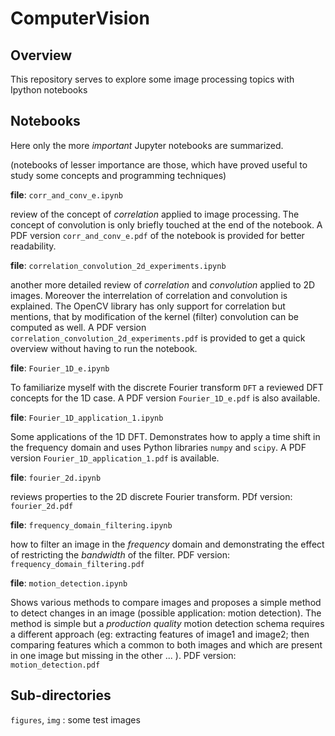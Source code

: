 # ComputerVision

## Overview 

This repository serves to explore some image processing topics with Ipython notebooks

## Notebooks

Here only the more *important* Jupyter notebooks are summarized. 

(notebooks of lesser importance are those, which have proved useful to study some concepts and programming techniques)


**file**: `corr_and_conv_e.ipynb`

review of the concept of *correlation* applied to image processing. The concept of convolution is only briefly 
touched at the end of the notebook. A PDF version `corr_and_conv_e.pdf` of the notebook is provided for better readability.

**file**: `correlation_convolution_2d_experiments.ipynb`

another more detailed review of *correlation* and *convolution* applied to 2D images. Moreover the interrelation of correlation and convolution is explained. The OpenCV library has only support for correlation but mentions, that by modification of the kernel (filter) convolution can be computed as well. A PDF version `correlation_convolution_2d_experiments.pdf` is provided to get a quick overview without having to run the notebook.

**file**: `Fourier_1D_e.ipynb`

To familiarize myself with the discrete Fourier transform `DFT` a reviewed DFT concepts for the 1D case. A PDF version `Fourier_1D_e.pdf` is also available.

**file**: `Fourier_1D_application_1.ipynb`

Some applications of the 1D DFT. Demonstrates how to apply a time shift in the frequency domain and uses Python libraries `numpy` and `scipy`. A PDF version `Fourier_1D_application_1.pdf` is available.

**file**: `fourier_2d.ipynb`

reviews properties to the 2D discrete Fourier transform. PDf version: `fourier_2d.pdf`

**file**: `frequency_domain_filtering.ipynb`

how to filter an image in the *frequency* domain and demonstrating the effect of restricting the *bandwidth* of the filter. PDF version: `frequency_domain_filtering.pdf`

**file**: `motion_detection.ipynb`

Shows various methods to compare images and proposes a simple method to detect changes in an image (possible application: motion detection). The method is simple but a *production quality* motion detection schema requires a different approach (eg: extracting features of image1 and image2; then comparing features which a common to both images and which are present in one image but missing in the other ... ). PDF version: `motion_detection.pdf`



## Sub-directories

`figures`, `img` : some test images



